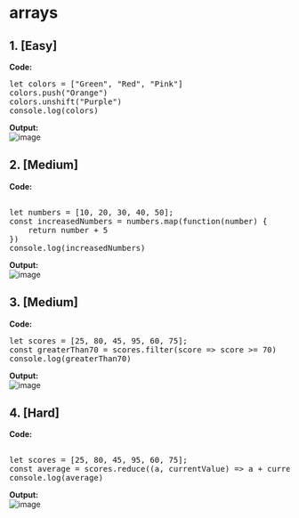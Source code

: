 # arrays

## 1. [Easy]

**Code:** 
<pre>
let colors = ["Green", "Red", "Pink"]
colors.push("Orange")
colors.unshift("Purple")
console.log(colors)
</pre>

**Output:**   
![image](https://github.com/user-attachments/assets/0cffec7e-cf4d-4cb6-bb8e-583184211b6f)



## 2. [Medium]  

**Code:**   
<pre> 
let numbers = [10, 20, 30, 40, 50];
const increasedNumbers = numbers.map(function(number) {
    return number + 5
})
console.log(increasedNumbers)
</pre>

**Output:**  
![image](https://github.com/user-attachments/assets/a79a7a5a-0747-425c-9126-97184b84cdd1)


## 3. [Medium]

**Code:**   
<pre>
let scores = [25, 80, 45, 95, 60, 75];
const greaterThan70 = scores.filter(score => score >= 70)
console.log(greaterThan70)
</pre>

**Output:**  
![image](https://github.com/user-attachments/assets/75d682f8-ffa5-423b-8a4a-cffcf48f2121)


## 4. [Hard]

**Code:**   
<pre> 
let scores = [25, 80, 45, 95, 60, 75];
const average = scores.reduce((a, currentValue) => a + currentValue, 0) / scores.length
console.log(average)  
</pre>

**Output:**  
![image](https://github.com/user-attachments/assets/6935504d-61ab-460f-97bb-7d78711f19aa)

